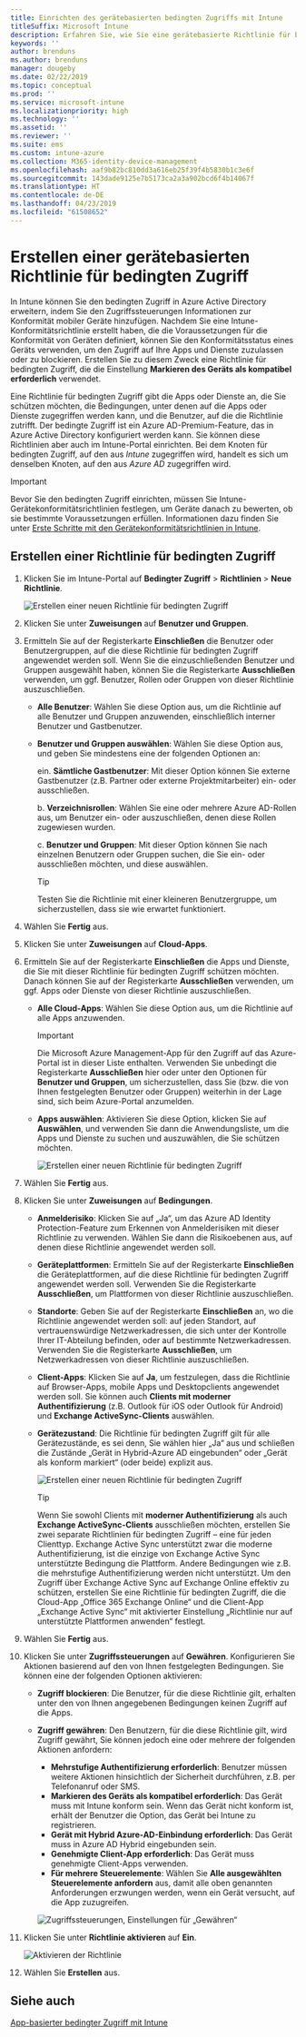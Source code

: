 ```yaml
---
title: Einrichten des gerätebasierten bedingten Zugriffs mit Intune
titleSuffix: Microsoft Intune
description: Erfahren Sie, wie Sie eine gerätebasierte Richtlinie für bedingten Zugriff auf Grundlage der Gerätekonformität in Microsoft Intune und der Verwaltung mobiler Apps erstellen.
keywords: ''
author: brenduns
ms.author: brenduns
manager: dougeby
ms.date: 02/22/2019
ms.topic: conceptual
ms.prod: ''
ms.service: microsoft-intune
ms.localizationpriority: high
ms.technology: ''
ms.assetid: ''
ms.reviewer: ''
ms.suite: ems
ms.custom: intune-azure
ms.collection: M365-identity-device-management
ms.openlocfilehash: aaf9b82bc810dd3a616eb25f39f4b5830b1c3e6f
ms.sourcegitcommit: 143dade9125e7b5173ca2a3a902bcd6f4b14067f
ms.translationtype: HT
ms.contentlocale: de-DE
ms.lasthandoff: 04/23/2019
ms.locfileid: "61508652"
---
```

# <a name="create-a-device-based-conditional-access-policy"></a>Erstellen einer gerätebasierten Richtlinie für bedingten Zugriff

In Intune können Sie den bedingten Zugriff in Azure Active Directory erweitern, indem Sie den Zugriffssteuerungen Informationen zur Konformität mobiler Geräte hinzufügen. Nachdem Sie eine Intune-Konformitätsrichtlinie erstellt haben, die die Voraussetzungen für die Konformität von Geräten definiert, können Sie den Konformitätsstatus eines Geräts verwenden, um den Zugriff auf Ihre Apps und Dienste zuzulassen oder zu blockieren. Erstellen Sie zu diesem Zweck eine Richtlinie für bedingten Zugriff, die die Einstellung **Markieren des Geräts als kompatibel erforderlich** verwendet.  

Eine Richtlinie für bedingten Zugriff gibt die Apps oder Dienste an, die Sie schützen möchten, die Bedingungen, unter denen auf die Apps oder Dienste zugegriffen werden kann, und die Benutzer, auf die die Richtlinie zutrifft. Der bedingte Zugriff ist ein Azure AD-Premium-Feature, das in Azure Active Directory konfiguriert werden kann. Sie können diese Richtlinien aber auch im Intune-Portal einrichten. Bei dem Knoten für bedingten Zugriff, auf den aus *Intune* zugegriffen wird, handelt es sich um denselben Knoten, auf den aus *Azure AD* zugegriffen wird.  

> [!IMPORTANT]
> Bevor Sie den bedingten Zugriff einrichten, müssen Sie Intune-Gerätekonformitätsrichtlinien festlegen, um Geräte danach zu bewerten, ob sie bestimmte Voraussetzungen erfüllen. Informationen dazu finden Sie unter [Erste Schritte mit den Gerätekonformitätsrichtlinien in Intune](device-compliance-get-started.md).

## <a name="create-conditional-access-policy"></a>Erstellen einer Richtlinie für bedingten Zugriff

1.  Klicken Sie im Intune-Portal auf **Bedingter Zugriff** > **Richtlinien** > **Neue Richtlinie**.
   
    ![Erstellen einer neuen Richtlinie für bedingten Zugriff](media/create-conditional-access-intune/create-ca.png)
 
2.  Klicken Sie unter **Zuweisungen** auf **Benutzer und Gruppen**. 
3.  Ermitteln Sie auf der Registerkarte **Einschließen** die Benutzer oder Benutzergruppen, auf die diese Richtlinie für bedingten Zugriff angewendet werden soll. Wenn Sie die einzuschließenden Benutzer und Gruppen ausgewählt haben, können Sie die Registerkarte **Ausschließen** verwenden, um ggf. Benutzer, Rollen oder Gruppen von dieser Richtlinie auszuschließen.  
    - **Alle Benutzer**: Wählen Sie diese Option aus, um die Richtlinie auf alle Benutzer und Gruppen anzuwenden, einschließlich interner Benutzer und Gastbenutzer.
  
    - **Benutzer und Gruppen auswählen**: Wählen Sie diese Option aus, und geben Sie mindestens eine der folgenden Optionen an:
  
      ein. **Sämtliche Gastbenutzer**: Mit dieser Option können Sie externe Gastbenutzer (z.B. Partner oder externe Projektmitarbeiter) ein- oder ausschließen.
       
      b. **Verzeichnisrollen**: Wählen Sie eine oder mehrere Azure AD-Rollen aus, um Benutzer ein- oder auszuschließen, denen diese Rollen zugewiesen wurden.
      
      c. **Benutzer und Gruppen**: Mit dieser Option können Sie nach einzelnen Benutzern oder Gruppen suchen, die Sie ein- oder ausschließen möchten, und diese auswählen.
     
       > [!TIP]  
       > Testen Sie die Richtlinie mit einer kleineren Benutzergruppe, um sicherzustellen, dass sie wie erwartet funktioniert.
4.  Wählen Sie **Fertig** aus.
5.  Klicken Sie unter **Zuweisungen** auf **Cloud-Apps**. 
6.  Ermitteln Sie auf der Registerkarte **Einschließen** die Apps und Dienste, die Sie mit dieser Richtlinie für bedingten Zugriff schützen möchten. Danach können Sie auf der Registerkarte **Ausschließen** verwenden, um ggf. Apps oder Dienste von dieser Richtlinie auszuschließen.
    - **Alle Cloud-Apps**: Wählen Sie diese Option aus, um die Richtlinie auf alle Apps anzuwenden.
      > [!IMPORTANT]  
      > Die Microsoft Azure Management-App für den Zugriff auf das Azure-Portal ist in dieser Liste enthalten. Verwenden Sie unbedingt die Registerkarte **Ausschließen** hier oder unter den Optionen für **Benutzer und Gruppen**, um sicherzustellen, dass Sie (bzw. die von Ihnen festgelegten Benutzer oder Gruppen) weiterhin in der Lage sind, sich beim Azure-Portal anzumelden. 

    - **Apps auswählen**: Aktivieren Sie diese Option, klicken Sie auf **Auswählen**, und verwenden Sie dann die Anwendungsliste, um die Apps und Dienste zu suchen und auszuwählen, die Sie schützen möchten.
    
      ![Erstellen einer neuen Richtlinie für bedingten Zugriff](media/create-conditional-access-intune/create-ca-select-apps.png)

7.  Wählen Sie **Fertig** aus.
8.  Klicken Sie unter **Zuweisungen** auf **Bedingungen**.
    - **Anmelderisiko**: Klicken Sie auf „Ja“, um das Azure AD Identity Protection-Feature zum Erkennen von Anmelderisiken mit dieser Richtlinie zu verwenden. Wählen Sie dann die Risikoebenen aus, auf denen diese Richtlinie angewendet werden soll.
    - **Geräteplattformen**: Ermitteln Sie auf der Registerkarte **Einschließen** die Geräteplattformen, auf die diese Richtlinie für bedingten Zugriff angewendet werden soll. Verwenden Sie die Registerkarte **Ausschließen**, um Plattformen von dieser Richtlinie auszuschließen.
    - **Standorte**: Geben Sie auf der Registerkarte **Einschließen** an, wo die Richtlinie angewendet werden soll: auf jeden Standort, auf vertrauenswürdige Netzwerkadressen, die sich unter der Kontrolle Ihrer IT-Abteilung befinden, oder auf bestimmte Netzwerkadressen. Verwenden Sie die Registerkarte **Ausschließen**, um Netzwerkadressen von dieser Richtlinie auszuschließen. 
    - **Client-Apps**: Klicken Sie auf **Ja**, um festzulegen, dass die Richtlinie auf Browser-Apps, mobile Apps und Desktopclients angewendet werden soll. Sie können auch **Clients mit moderner Authentifizierung** (z.B. Outlook für iOS oder Outlook für Android) und **Exchange ActiveSync-Clients** auswählen.
    - **Gerätezustand**: Die Richtlinie für bedingten Zugriff gilt für alle Gerätezustände, es sei denn, Sie wählen hier „Ja“ aus und schließen die Zustände „Gerät in Hybrid-Azure AD eingebunden“ oder „Gerät als konform markiert“ (oder beide) explizit aus.
    
      ![Erstellen einer neuen Richtlinie für bedingten Zugriff](media/create-conditional-access-intune/create-ca-device-platforms.png)

      > [!TIP]  
      > Wenn Sie sowohl Clients mit **moderner Authentifizierung** als auch **Exchange ActiveSync-Clients** ausschließen möchten, erstellen Sie zwei separate Richtlinien für bedingten Zugriff – eine für jeden Clienttyp. Exchange Active Sync unterstützt zwar die moderne Authentifizierung, ist die einzige von Exchange Active Sync unterstützte Bedingung die Plattform. Andere Bedingungen wie z.B. die mehrstufige Authentifizierung werden nicht unterstützt. Um den Zugriff über Exchange Active Sync auf Exchange Online effektiv zu schützen, erstellen Sie eine Richtlinie für bedingten Zugriff, die die Cloud-App „Office 365 Exchange Online“ und die Client-App „Exchange Active Sync“ mit aktivierter Einstellung „Richtlinie nur auf unterstützte Plattformen anwenden“ festlegt.

9.  Wählen Sie **Fertig** aus.
10. Klicken Sie unter **Zugriffssteuerungen** auf **Gewähren**. Konfigurieren Sie Aktionen basierend auf den von Ihnen festgelegten Bedingungen.  Sie können eine der folgenden Optionen aktivieren:
    - **Zugriff blockieren**: Die Benutzer, für die diese Richtlinie gilt, erhalten unter den von Ihnen angegebenen Bedingungen keinen Zugriff auf die Apps.
    - **Zugriff gewähren**: Den Benutzern, für die diese Richtlinie gilt, wird Zugriff gewährt, Sie können jedoch eine oder mehrere der folgenden Aktionen anfordern:
      - **Mehrstufige Authentifizierung erforderlich**: Benutzer müssen weitere Aktionen hinsichtlich der Sicherheit durchführen, z.B. per Telefonanruf oder SMS.
      - **Markieren des Geräts als kompatibel erforderlich**: Das Gerät muss mit Intune konform sein. Wenn das Gerät nicht konform ist, erhält der Benutzer die Option, das Gerät bei Intune zu registrieren. 
      - **Gerät mit Hybrid Azure-AD-Einbindung erforderlich**: Das Gerät muss in Azure AD Hybrid eingebunden sein.
      - **Genehmigte Client-App erforderlich**: Das Gerät muss genehmigte Client-Apps verwenden. 
      - **Für mehrere Steuerelemente**: Wählen Sie **Alle ausgewählten Steuerelemente anfordern** aus, damit alle oben genannten Anforderungen erzwungen werden, wenn ein Gerät versucht, auf die App zuzugreifen.
    
      ![Zugriffssteuerungen, Einstellungen für „Gewähren“](media/create-conditional-access-intune/create-ca-grant-access-settings.png)
 
11. Klicken Sie unter **Richtlinie aktivieren** auf **Ein**.
     
     ![Aktivieren der Richtlinie](media/create-conditional-access-intune/enable-policy.png)

12. Wählen Sie **Erstellen** aus.

## <a name="see-also"></a>Siehe auch
[App-basierter bedingter Zugriff mit Intune](app-based-conditional-access-intune.md)
